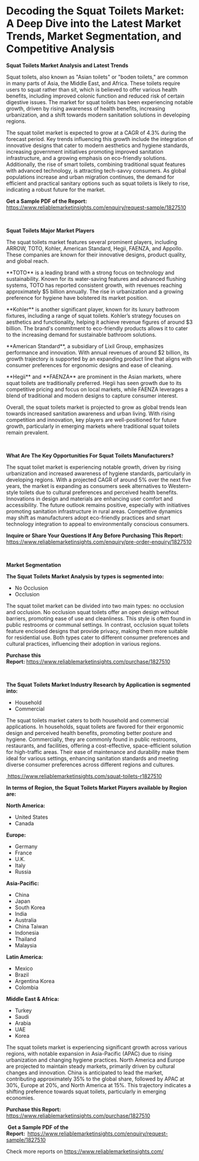 <p><h1>Decoding the Squat Toilets Market: A Deep Dive into the Latest Market Trends, Market Segmentation, and Competitive Analysis</h1></p><p><strong>Squat Toilets Market Analysis and Latest Trends</strong></p>
<p><p>Squat toilets, also known as "Asian toilets" or "boden toilets," are common in many parts of Asia, the Middle East, and Africa. These toilets require users to squat rather than sit, which is believed to offer various health benefits, including improved colonic function and reduced risk of certain digestive issues. The market for squat toilets has been experiencing notable growth, driven by rising awareness of health benefits, increasing urbanization, and a shift towards modern sanitation solutions in developing regions. </p><p>The squat toilet market is expected to grow at a CAGR of 4.3% during the forecast period. Key trends influencing this growth include the integration of innovative designs that cater to modern aesthetics and hygiene standards, increasing government initiatives promoting improved sanitation infrastructure, and a growing emphasis on eco-friendly solutions. Additionally, the rise of smart toilets, combining traditional squat features with advanced technology, is attracting tech-savvy consumers. As global populations increase and urban migration continues, the demand for efficient and practical sanitary options such as squat toilets is likely to rise, indicating a robust future for the market.</p></p>
<p><strong>Get a Sample PDF of the Report:&nbsp;</strong> <a href="https://www.reliablemarketinsights.com/enquiry/request-sample/1827510?utm_campaign=2004&utm_medium=2&utm_source=Github&utm_content=ia&utm_term=09022025&utm_id=squat-toilets">https://www.reliablemarketinsights.com/enquiry/request-sample/1827510</a></p>
<p>&nbsp;</p>
<p><strong>Squat Toilets Major Market Players</strong></p>
<p><p>The squat toilets market features several prominent players, including ARROW, TOTO, Kohler, American Standard, Hegii, FAENZA, and Appollo. These companies are known for their innovative designs, product quality, and global reach.</p><p>**TOTO** is a leading brand with a strong focus on technology and sustainability. Known for its water-saving features and advanced flushing systems, TOTO has reported consistent growth, with revenues reaching approximately $5 billion annually. The rise in urbanization and a growing preference for hygiene have bolstered its market position.</p><p>**Kohler** is another significant player, known for its luxury bathroom fixtures, including a range of squat toilets. Kohler’s strategy focuses on aesthetics and functionality, helping it achieve revenue figures of around $3 billion. The brand's commitment to eco-friendly products allows it to cater to the increasing demand for sustainable bathroom solutions.</p><p>**American Standard**, a subsidiary of Lixil Group, emphasizes performance and innovation. With annual revenues of around $2 billion, its growth trajectory is supported by an expanding product line that aligns with consumer preferences for ergonomic designs and ease of cleaning.</p><p>**Hegii** and **FAENZA** are prominent in the Asian markets, where squat toilets are traditionally preferred. Hegii has seen growth due to its competitive pricing and focus on local markets, while FAENZA leverages a blend of traditional and modern designs to capture consumer interest.</p><p>Overall, the squat toilets market is projected to grow as global trends lean towards increased sanitation awareness and urban living. With rising competition and innovation, key players are well-positioned for future growth, particularly in emerging markets where traditional squat toilets remain prevalent.</p></p>
<p>&nbsp;</p>
<p><strong>What Are The Key Opportunities For Squat Toilets Manufacturers?</strong></p>
<p><p>The squat toilet market is experiencing notable growth, driven by rising urbanization and increased awareness of hygiene standards, particularly in developing regions. With a projected CAGR of around 5% over the next five years, the market is expanding as consumers seek alternatives to Western-style toilets due to cultural preferences and perceived health benefits. Innovations in design and materials are enhancing user comfort and accessibility. The future outlook remains positive, especially with initiatives promoting sanitation infrastructure in rural areas. Competitive dynamics may shift as manufacturers adopt eco-friendly practices and smart technology integration to appeal to environmentally conscious consumers.</p></p>
<p><strong>Inquire or Share Your Questions If Any Before Purchasing This Report:</strong> <a href="https://www.reliablemarketinsights.com/enquiry/pre-order-enquiry/1827510?utm_campaign=2004&utm_medium=2&utm_source=Github&utm_content=ia&utm_term=09022025&utm_id=squat-toilets">https://www.reliablemarketinsights.com/enquiry/pre-order-enquiry/1827510</a></p>
<p>&nbsp;</p>
<p><strong>Market Segmentation</strong></p>
<p><strong>The Squat Toilets Market Analysis by types is segmented into:</strong></p>
<p><ul><li>No Occlusion</li><li>Occlusion</li></ul></p>
<p><p>The squat toilet market can be divided into two main types: no occlusion and occlusion. No occlusion squat toilets offer an open design without barriers, promoting ease of use and cleanliness. This style is often found in public restrooms or communal settings. In contrast, occlusion squat toilets feature enclosed designs that provide privacy, making them more suitable for residential use. Both types cater to different consumer preferences and cultural practices, influencing their adoption in various regions.</p></p>
<p><strong>Purchase this Report:&nbsp;</strong><a href="https://www.reliablemarketinsights.com/purchase/1827510?utm_campaign=2004&utm_medium=2&utm_source=Github&utm_content=ia&utm_term=09022025&utm_id=squat-toilets">https://www.reliablemarketinsights.com/purchase/1827510</a></p>
<p>&nbsp;</p>
<p><strong>The Squat Toilets Market Industry Research by Application is segmented into:</strong></p>
<p><ul><li>Household</li><li>Commercial</li></ul></p>
<p><p>The squat toilets market caters to both household and commercial applications. In households, squat toilets are favored for their ergonomic design and perceived health benefits, promoting better posture and hygiene. Commercially, they are commonly found in public restrooms, restaurants, and facilities, offering a cost-effective, space-efficient solution for high-traffic areas. Their ease of maintenance and durability make them ideal for various settings, enhancing sanitation standards and meeting diverse consumer preferences across different regions and cultures.</p></p>
<p><a href="https://www.reliablemarketinsights.com/squat-toilets-r1827510?utm_campaign=2004&utm_medium=2&utm_source=Github&utm_content=ia&utm_term=09022025&utm_id=squat-toilets">&nbsp;https://www.reliablemarketinsights.com/squat-toilets-r1827510</a></p>
<p><strong>In terms of Region, the Squat Toilets Market Players available by Region are:</strong></p>
<p>
    <p> <strong> North America: </strong>
        <ul>
            <li>United States</li>
            <li>Canada</li>
        </ul>
        </p> 
    <p> <strong> Europe: </strong>
        <ul>
            <li>Germany</li>
            <li>France</li>
            <li>U.K.</li>
            <li>Italy</li>
            <li>Russia</li>
        </ul>
        </p> 
    <p> <strong> Asia-Pacific: </strong>
        <ul>
            <li>China</li>
            <li>Japan</li>
            <li>South Korea</li>
            <li>India</li>
            <li>Australia</li>
            <li>China Taiwan</li>
            <li>Indonesia</li>
            <li>Thailand</li>
            <li>Malaysia</li>
        </ul>
        </p> 
    <p> <strong> Latin America: </strong>
        <ul>
            <li>Mexico</li>
            <li>Brazil</li>
            <li>Argentina Korea</li>
            <li>Colombia</li>
        </ul>
        </p> 
    <p> <strong> Middle East & Africa: </strong>
        <ul>
            <li>Turkey</li>
            <li>Saudi</li>
            <li>Arabia</li>
            <li>UAE</li>
            <li>Korea</li>
        </ul>
    </p>
    </p>
<p><p>The squat toilets market is experiencing significant growth across various regions, with notable expansion in Asia-Pacific (APAC) due to rising urbanization and changing hygiene practices. North America and Europe are projected to maintain steady markets, primarily driven by cultural changes and innovation. China is anticipated to lead the market, contributing approximately 35% to the global share, followed by APAC at 30%, Europe at 20%, and North America at 15%. This trajectory indicates a shifting preference towards squat toilets, particularly in emerging economies.</p></p>
<p><strong>Purchase this Report: </strong><a href="https://www.reliablemarketinsights.com/purchase/1827510?utm_campaign=2004&utm_medium=2&utm_source=Github&utm_content=ia&utm_term=09022025&utm_id=squat-toilets">https://www.reliablemarketinsights.com/purchase/1827510</a></p>
<p>&nbsp;<strong>Get a Sample PDF of the Report:&nbsp;&nbsp;</strong><a href="https://www.reliablemarketinsights.com/enquiry/request-sample/1827510?utm_campaign=2004&utm_medium=2&utm_source=Github&utm_content=ia&utm_term=09022025&utm_id=squat-toilets">https://www.reliablemarketinsights.com/enquiry/request-sample/1827510</a></p>
<p><strong></strong></p>
<p>Check more reports on <a href="https://www.reliablemarketinsights.com/?utm_campaign=2004&utm_medium=2&utm_source=Github&utm_content=ia&utm_term=09022025&utm_id=squat-toilets">https://www.reliablemarketinsights.com/</a></p>